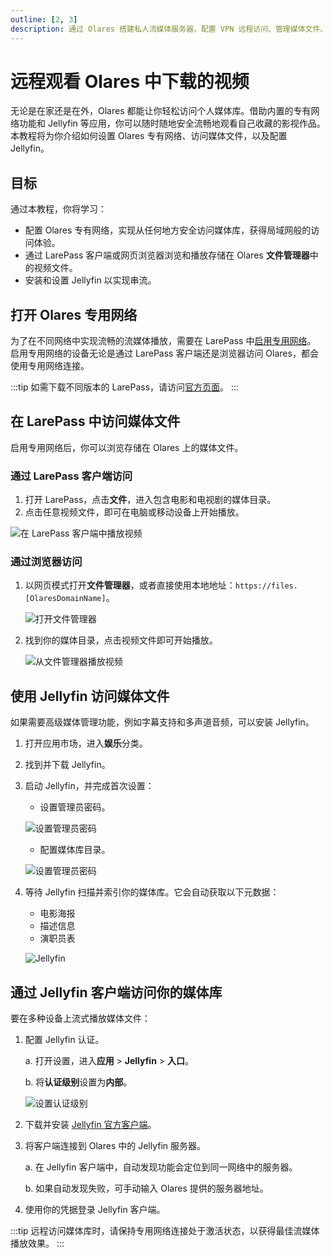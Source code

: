 ```yaml
---
outline: [2, 3]
description: 通过 Olares 搭建私人流媒体服务器，配置 VPN 远程访问、管理媒体文件、使用 Jellyfin 进行视频串流播放。
---
```

# 远程观看 Olares 中下载的视频
无论是在家还是在外，Olares 都能让你轻松访问个人媒体库。借助内置的专有网络功能和 Jellyfin 等应用，你可以随时随地安全流畅地观看自己收藏的影视作品。本教程将为你介绍如何设置 Olares 专有网络、访问媒体文件，以及配置 Jellyfin。

## 目标
通过本教程，你将学习：
- 配置 Olares 专有网络，实现从任何地方安全访问媒体库，获得局域网般的访问体验。
- 通过 LarePass 客户端或网页浏览器浏览和播放存储在 Olares **文件管理器**中的视频文件。
- 安装和设置 Jellyfin 以实现串流。

## 打开 Olares 专用网络
为了在不同网络中实现流畅的流媒体播放，需要在 LarePass 中[启用专用网络](../manual/larepass/private-network.md#在-larepass-中启用专用网络)。
启用专用网络的设备无论是通过 LarePass 客户端还是浏览器访问 Olares，都会使用专用网络连接。

:::tip
如需下载不同版本的 LarePass，请访问[官方页面](https://olares.cn/larepass)。
:::

<!--@include: ./remote.reusables.md{4,24}-->

## 在 LarePass 中访问媒体文件
启用专用网络后，你可以浏览存储在 Olares 上的媒体文件。

### 通过 LarePass 客户端访问
1. 打开 LarePass，点击**文件**，进入包含电影和电视剧的媒体目录。
2. 点击任意视频文件，即可在电脑或移动设备上开始播放。

![在 LarePass 客户端中播放视频](/images/zh/manual/use-cases/view-video-from-larepass-desktop.png#bordered)

### 通过浏览器访问
1. 以网页模式打开**文件管理器**，或者直接使用本地地址：`https://files.[OlaresDomainName]`。

   ![打开文件管理器](/images/zh/manual/use-cases/view-video-from-files.png#bordered)
2. 找到你的媒体目录，点击视频文件即可开始播放。

   ![从文件管理器播放视频](/images/zh/manual/use-cases/view-video-from-files-2.png#bordered)

## 使用 Jellyfin 访问媒体文件
如果需要高级媒体管理功能，例如字幕支持和多声道音频，可以安装 Jellyfin。

1. 打开应用市场，进入**娱乐**分类。
2. 找到并下载 Jellyfin。
3. 启动 Jellyfin，并完成首次设置：
   - 设置管理员密码。

   ![设置管理员密码](/images/zh/manual/use-cases/jellyfin-set-admin.png#bordered)
   - 配置媒体库目录。

   ![设置管理员密码](/images/zh/manual/use-cases/jellyfin-set-media-library.png#bordered)
4. 等待 Jellyfin 扫描并索引你的媒体库。它会自动获取以下元数据：
   - 电影海报
   - 描述信息
   - 演职员表

   ![Jellyfin](/images/zh/manual/use-cases/jellyfin-details.png#bordered)

## 通过 Jellyfin 客户端访问你的媒体库
要在多种设备上流式播放媒体文件：

1. 配置 Jellyfin 认证。

   a. 打开设置，进入**应用** > **Jellyfin** > **入口**。

   b. 将**认证级别**设置为**内部**。

    ![设置认证级别](/images/zh/manual/use-cases/jellyfin-auth-level.png#bordered)
2. 下载并安装 [Jellyfin 官方客户端](https://jellyfin.org/downloads/)。
3. 将客户端连接到 Olares 中的 Jellyfin 服务器。

   a. 在 Jellyfin 客户端中，自动发现功能会定位到同一网络中的服务器。

   b. 如果自动发现失败，可手动输入 Olares 提供的服务器地址。

4. 使用你的凭据登录 Jellyfin 客户端。

:::tip
远程访问媒体库时，请保持专用网络连接处于激活状态，以获得最佳流媒体播放效果。
:::
